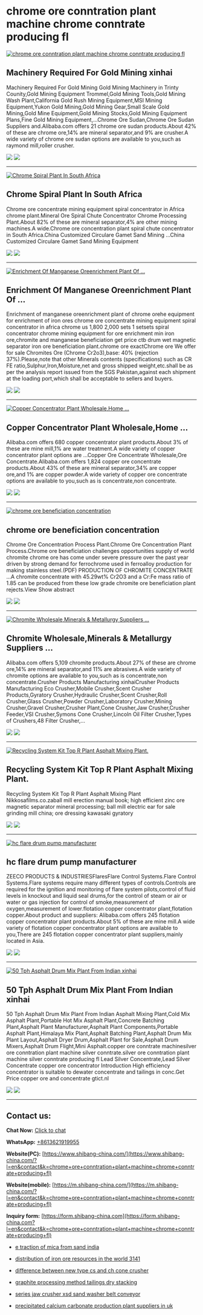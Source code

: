 # chrome ore conntration plant machine chrome conntrate producing fl

<a href="https://swt.shibang-china.com/?l=en&img&k=chrome+ore+conntration+plant+machine+chrome+conntrate+producing+fl" target="_blank">![chrome ore conntration plant machine chrome conntrate producing fl](http://static.shibang-china.com/all-800x300/542.jpg)</a>

## Machinery Required For Gold Mining xinhai
Machinery Required For Gold Mining Gold Mining Machinery in Trinty Counity,Gold Mining Equipment Trommel,Gold Mining Tools,Gold Mining Wash Plant,California Gold Rush Mining Equipment,MSI Mining Equipment,Yukon Gold Mining,Gold Mining Gear,Small Scale Gold Mining,Gold Mine Equipment,Gold Mining Stocks,Gold Mining Equipment Plans,Fine Gold Mining Equipment,…Chrome Ore Sudan,Chrome Ore Sudan Suppliers and.Alibaba.com offers 21 chrome ore sudan products.About 42% of these are chrome ore,14% are mineral separator,and 9% are crusher.A wide variety of chrome ore sudan options are available to you,such as raymond mill,roller crusher.


<a href="https://whatsapp.shibangsoft.com/WhatsApp.php" target="_blank" title="WhatsApp">![](http://static.shibang-china.com/icon/whatsapp.png)</a> <a href="https://swt.shibang-china.com/?l=en&icon&k=chrome+ore+conntration+plant+machine+chrome+conntrate+producing+fl" target="_blank">![](http://static.shibang-china.com/icon/chat-en.png)</a>

---

<a href="https://swt.shibang-china.com/?l=en&img&k=chrome+ore+conntration+plant+machine+chrome+conntrate+producing+fl" target="_blank">![Chrome Spiral Plant In South Africa](http://static.shibang-china.com/all-800x300/177.jpg)</a>

## Chrome Spiral Plant In South Africa
Chrome ore concentrate mining equipment spiral concentrator in Africa chrome plant.Mineral Ore Spiral Chute Concentrator Chrome Processing Plant.About 82% of these are mineral separator,4% are other mining machines.A wide.Chrome ore concentration plant spiral chute concentrator in South Africa.China Customized Circulare Gamet Sand Mining …China Customized Circulare Gamet Sand Mining Equipment


<a href="https://whatsapp.shibangsoft.com/WhatsApp.php" target="_blank" title="WhatsApp">![](http://static.shibang-china.com/icon/whatsapp.png)</a> <a href="https://swt.shibang-china.com/?l=en&icon&k=chrome+ore+conntration+plant+machine+chrome+conntrate+producing+fl" target="_blank">![](http://static.shibang-china.com/icon/chat-en.png)</a>

---

<a href="https://swt.shibang-china.com/?l=en&img&k=chrome+ore+conntration+plant+machine+chrome+conntrate+producing+fl" target="_blank">![Enrichment Of Manganese Oreenrichment Plant Of …](http://static.shibang-china.com/all-800x300/760.jpg)</a>

## Enrichment Of Manganese Oreenrichment Plant Of …
Enrichment of manganese oreenrichment plant of chrome orehe equipment for enrichment of iron ores chrome ore concentrate mining equipment spiral concentrator in africa chrome us 1,800 2,000 sets 1 setsets spiral concentrator chrome mining equipment for ore enrichment min iron ore,chromite and manganese beneficiation get price ctb drum wet magnetic separator iron ore beneficiation plant.chrome ore exactChrome ore We offer for sale Chromites Ore (Chrome Cr2o3),base: 40% (rejection 37%).Please,note that other Minerals contents (specifications) such as CR FE ratio,Sulphur,Iron,Moisture,net and gross shipped weight,etc.shall be as per the analysis report issued from the SGS Pakistan,against each shipment at the loading port,which shall be acceptable to sellers and buyers.


<a href="https://whatsapp.shibangsoft.com/WhatsApp.php" target="_blank" title="WhatsApp">![](http://static.shibang-china.com/icon/whatsapp.png)</a> <a href="https://swt.shibang-china.com/?l=en&icon&k=chrome+ore+conntration+plant+machine+chrome+conntrate+producing+fl" target="_blank">![](http://static.shibang-china.com/icon/chat-en.png)</a>

---

<a href="https://swt.shibang-china.com/?l=en&img&k=chrome+ore+conntration+plant+machine+chrome+conntrate+producing+fl" target="_blank">![Copper Concentrator Plant Wholesale,Home …](http://static.shibang-china.com/all-800x300/813.jpg)</a>

## Copper Concentrator Plant Wholesale,Home …
Alibaba.com offers 680 copper concentrator plant products.About 3% of these are mine mill,1% are water treatment.A wide variety of copper concentrator plant options are …Copper Ore Concentrate Wholesale,Ore Concentrate.Alibaba.com offers 1,824 copper ore concentrate products.About 43% of these are mineral separator,34% are copper ore,and 1% are copper powder.A wide variety of copper ore concentrate options are available to you,such as is concentrate,non concentrate.


<a href="https://whatsapp.shibangsoft.com/WhatsApp.php" target="_blank" title="WhatsApp">![](http://static.shibang-china.com/icon/whatsapp.png)</a> <a href="https://swt.shibang-china.com/?l=en&icon&k=chrome+ore+conntration+plant+machine+chrome+conntrate+producing+fl" target="_blank">![](http://static.shibang-china.com/icon/chat-en.png)</a>

---

<a href="https://swt.shibang-china.com/?l=en&img&k=chrome+ore+conntration+plant+machine+chrome+conntrate+producing+fl" target="_blank">![chrome ore beneficiation concentration](http://static.shibang-china.com/all-800x300/853.jpg)</a>

## chrome ore beneficiation concentration
Chrome Ore Concentration Process Plant.Chrome Ore Concentration Plant Process.Chrome ore beneficiation challenges opportunities supply of world chromite chrome ore has come under severe pressure over the past year driven by strong demand for ferrochrome used in ferroalloy production for making stainless steel.(PDF) PRODUCTION OF CHROMITE CONCENTRATE …A chromite concentrate with 45.29wt% Cr2O3 and a Cr:Fe mass ratio of 1.85 can be produced from these low grade chromite ore beneficiation plant rejects.View Show abstract


<a href="https://whatsapp.shibangsoft.com/WhatsApp.php" target="_blank" title="WhatsApp">![](http://static.shibang-china.com/icon/whatsapp.png)</a> <a href="https://swt.shibang-china.com/?l=en&icon&k=chrome+ore+conntration+plant+machine+chrome+conntrate+producing+fl" target="_blank">![](http://static.shibang-china.com/icon/chat-en.png)</a>

---

<a href="https://swt.shibang-china.com/?l=en&img&k=chrome+ore+conntration+plant+machine+chrome+conntrate+producing+fl" target="_blank">![Chromite Wholesale,Minerals &amp; Metallurgy Suppliers …](http://static.shibang-china.com/all-800x300/201.jpg)</a>

## Chromite Wholesale,Minerals &amp; Metallurgy Suppliers …
Alibaba.com offers 5,109 chromite products.About 27% of these are chrome ore,14% are mineral separator,and 11% are abrasives.A wide variety of chromite options are available to you,such as is concentrate,non concentrate.Crusher Products Manufacturing xinhaiCrusher Products Manufacturing Eco Crusher,Mobile Crusher,Scent Crusher Products,Gyratory Crusher,Hydraulic Crusher,Scent Crusher,Roll Crusher,Glass Crusher,Powder Crusher,Laboratory Crusher,Mining Crusher,Gravel Crusher,Crusher Plant,Cone Crusher,Jaw Crusher,Crusher Feeder,VSI Crusher,Symons Cone Crusher,Lincoln Oil Filter Crusher,Types of Crushers,48 Filter Crusher,…


<a href="https://whatsapp.shibangsoft.com/WhatsApp.php" target="_blank" title="WhatsApp">![](http://static.shibang-china.com/icon/whatsapp.png)</a> <a href="https://swt.shibang-china.com/?l=en&icon&k=chrome+ore+conntration+plant+machine+chrome+conntrate+producing+fl" target="_blank">![](http://static.shibang-china.com/icon/chat-en.png)</a>

---

<a href="https://swt.shibang-china.com/?l=en&img&k=chrome+ore+conntration+plant+machine+chrome+conntrate+producing+fl" target="_blank">![Recycling System Kit Top R Plant Asphalt Mixing Plant.](http://static.shibang-china.com/all-800x300/1289.jpg)</a>

## Recycling System Kit Top R Plant Asphalt Mixing Plant.
Recycling System Kit Top R Plant Asphalt Mixing Plant Nikkosafilms.co.zaball mill erection manual book; high efficient zinc ore magnetic separator mineral processing; ball mill electric ear for sale grinding mill china; ore dressing kawasaki gyratory


<a href="https://whatsapp.shibangsoft.com/WhatsApp.php" target="_blank" title="WhatsApp">![](http://static.shibang-china.com/icon/whatsapp.png)</a> <a href="https://swt.shibang-china.com/?l=en&icon&k=chrome+ore+conntration+plant+machine+chrome+conntrate+producing+fl" target="_blank">![](http://static.shibang-china.com/icon/chat-en.png)</a>

---

<a href="https://swt.shibang-china.com/?l=en&img&k=chrome+ore+conntration+plant+machine+chrome+conntrate+producing+fl" target="_blank">![hc flare drum pump manufacturer](http://static.shibang-china.com/all-800x300/1479.jpg)</a>

## hc flare drum pump manufacturer
ZEECO PRODUCTS &amp; INDUSTRIESFlaresFlare Control Systems.Flare Control Systems.Flare systems require many different types of controls.Controls are required for the ignition and monitoring of flare system pilots,control of fluid levels in knockout and liquid seal drums,for the control of steam or air or water or gas injection for control of smoke,measurement of oxygen,measurement of lower.flotation copper concentrator plant,flotation copper.About product and suppliers: Alibaba.com offers 245 flotation copper concentrator plant products.About 5% of these are mine mill.A wide variety of flotation copper concentrator plant options are available to you,There are 245 flotation copper concentrator plant suppliers,mainly located in Asia.


<a href="https://whatsapp.shibangsoft.com/WhatsApp.php" target="_blank" title="WhatsApp">![](http://static.shibang-china.com/icon/whatsapp.png)</a> <a href="https://swt.shibang-china.com/?l=en&icon&k=chrome+ore+conntration+plant+machine+chrome+conntrate+producing+fl" target="_blank">![](http://static.shibang-china.com/icon/chat-en.png)</a>

---

<a href="https://swt.shibang-china.com/?l=en&img&k=chrome+ore+conntration+plant+machine+chrome+conntrate+producing+fl" target="_blank">![50 Tph Asphalt Drum Mix Plant From Indian xinhai](http://static.shibang-china.com/all-800x300/1330.jpg)</a>

## 50 Tph Asphalt Drum Mix Plant From Indian xinhai
50 Tph Asphalt Drum Mix Plant From Indian Asphalt Mixing Plant,Cold Mix Asphalt Plant,Portable Hot Mix Asphalt Plant,Concrete Batching Plant,Asphalt Plant Manufacturer,Asphalt Plant Components,Portable Asphalt Plant,Himalaya Mix Plant,Asphalt Batching Plant,Asphalt Drum Mix Plant Layout,Asphalt Dryer Drum,Asphalt Plant for Sale,Asphalt Drum Mixers,Asphalt Drum Flight,Mini Asphalt.copper ore conntrate machinesilver ore conntration plant machine silver conntrate.silver ore conntration plant machine silver conntrate producing fl Lead Silver Concentrate,Lead Silver Concentrate copper ore concentrator Introduction High efficiency concentrator is suitable to dewater concentrate and tailings in conc.Get Price copper ore and concentrate gtict.nl


<a href="https://whatsapp.shibangsoft.com/WhatsApp.php" target="_blank" title="WhatsApp">![](http://static.shibang-china.com/icon/whatsapp.png)</a> <a href="https://swt.shibang-china.com/?l=en&icon&k=chrome+ore+conntration+plant+machine+chrome+conntrate+producing+fl" target="_blank">![](http://static.shibang-china.com/icon/chat-en.png)</a>

---
## Contact us:

**Chat Now:** [Click to chat](https://swt.shibang-china.com?l=en&contact&k=chrome+ore+conntration+plant+machine+chrome+conntrate+producing+fl)

**WhatsApp:**  [+8613621919955](https://whatsapp.shibangsoft.com/WhatsApp.php)

**Website(PC):** [https://www.shibang-china.com/](https://www.shibang-china.com/?l=en&contact&k=chrome+ore+conntration+plant+machine+chrome+conntrate+producing+fl)

**Website(mobile):** [https://m.shibang-china.com/](https://m.shibang-china.com/?l=en&contact&k=chrome+ore+conntration+plant+machine+chrome+conntrate+producing+fl)

**Inquiry form:** [https://form.shibang-china.com](https://form.shibang-china.com?l=en&contact&k=chrome+ore+conntration+plant+machine+chrome+conntrate+producing+fl)

* [e traction of mica from sand india](../168/e%20traction%20of%20mica%20from%20sand%20india.md)

* [distribution of iron ore resources in the world 3141](../164/distribution%20of%20iron%20ore%20resources%20in%20the%20world%203141.md)

* [difference between new type cs and ch cone crusher](../167/difference%20between%20new%20type%20cs%20and%20ch%20cone%20crusher.md)

* [graphite processing method tailings dry stacking](../161/graphite%20processing%20method%20tailings%20dry%20stacking.md)

* [series jaw crusher xsd sand washer belt conveyor](../168/series%20jaw%20crusher%20xsd%20sand%20washer%20belt%20conveyor.md)

* [precipitated calcium carbonate production plant suppliers in uk](../163/precipitated%20calcium%20carbonate%20production%20plant%20suppliers%20in%20uk.md)